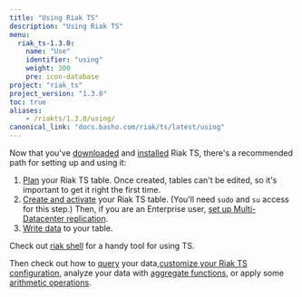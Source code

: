 ```yaml
---
title: "Using Riak TS"
description: "Using Riak TS"
menu:
  riak_ts-1.3.0:
    name: "Use"
    identifier: "using"
    weight: 300
    pre: icon-database
project: "riak_ts"
project_version: "1.3.0"
toc: true
aliases:
    - /riakts/1.3.0/using/
canonical_link: "docs.basho.com/riak/ts/latest/using"
---
```



[activating]: creating-activating/
[aggregate]: aggregate-functions/
[arithmetic]: arithmetic-operations/
[configuring]: configuring/
[download]: /riak/ts/1.3.0/downloads/
[installing]: ../installing/
[mdc]: mdc/
[planning]: planning/
[querying]: querying/
[riakshell]: riakshell/
[writing]: writingdata/


Now that you've [downloaded][download] and [installed][installing] Riak TS, there's a recommended path for setting up and using it:

1. [Plan][planning] your Riak TS table. Once created, tables can't be edited, so it's important to get it right the first time.
2. [Create and activate][activating] your Riak TS table. (You'll need `sudo` and `su` access for this step.) Then, if you are an Enterprise user, [set up Multi-Datacenter replication][mdc].
3. [Write data][writing] to your table.

Check out [riak shell][riakshell] for a handy tool for using TS.
 
Then check out how to [query][querying] your data,[customize your Riak TS configuration][configuring], analyze your data with [aggregate functions][aggregate], or apply some [arithmetic operations][arithmetic].